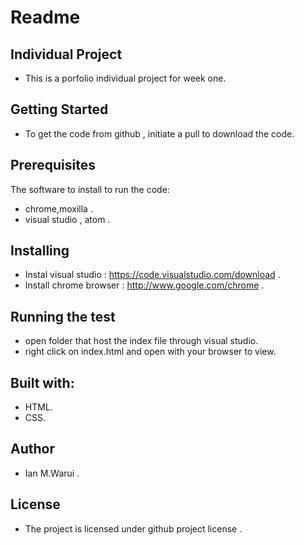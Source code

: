 
# Readme

## Individual Project
- This is a porfolio  individual project for week one.

## Getting Started
- To get the code from github , initiate a pull to download the code.

## Prerequisites
The software to install to run the code: 
- chrome,moxilla .
- visual studio , atom .

## Installing
- Instal visual studio : https://code.visualstudio.com/download .
- Install chrome browser : http://www.google.com/chrome .


## Running the test 
- open folder that host the index file through visual studio.
- right click on index.html and open with your browser to view.

## Built with:
- HTML.
- CSS.

## Author
- Ian M.Warui .

## License
- The project is licensed under github project license .
